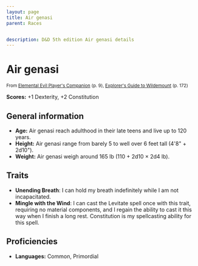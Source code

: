 ```yaml
---
layout: page
title: Air genasi
parent: Races


description: D&D 5th edition Air genasi details
---
```


# Air genasi

<small>From <a target="_blank" href="https://dnd.wizards.com/products/tabletop-games/rpg-products/player%E2%80%99s-companion">Elemental Evil Player's Companion</a> (p. 9), <a target="_blank" href="https://dnd.wizards.com/products/wildemount">Explorer's Guide to Wildemount</a> (p. 172)</small>

**Scores:** +1 Dexterity, +2 Constitution

## General information

- **Age:** Air genasi reach adulthood in their late teens and live up to 120 years.
- **Height:** Air genasi range from barely 5 to well over 6 feet tall (4'8" + 2d10").
- **Weight:** Air genasi weigh around 165 lb (110 + 2d10 × 2d4 lb).

## Traits

- **Unending Breath**: I can hold my breath indefinitely while I am not incapacitated.
- **Mingle with the Wind**: I can cast the Levitate spell once with this trait, requiring no material components, and I regain the ability to cast it this way when I finish a long rest. Constitution is my spellcasting ability for this spell.

## Proficiencies

- **Languages:** Common, Primordial